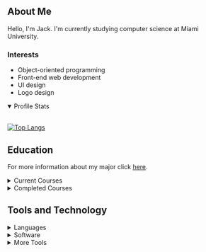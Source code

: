 ## About Me
Hello, I'm Jack. I'm currently studying computer science at Miami University. 
<!--- <img align="right" width="200" src="logo_rounded.svg"> -->

### Interests
- Object-oriented programming
- Front-end web development
- UI design
- Logo design

<!---
### Goals
-->

<details open>
  <summary>Profile Stats</summary>
  &nbsp;
  <!---
![GitHub stats](https://github-readme-stats.vercel.app/api?username=jackdroach&bg_color=-35,00d7ff,00ff9b&title_color=fff&text_color=fff&show_icons=true&icon_color=fff&hide_border=true)
  -->
  
[![Top Langs](https://github-readme-stats.vercel.app/api/top-langs/?username=jackdroach&bg_color=-35,ff6464,ffa05f&title_color=fff&text_color=fff&hide_border=true&langs_count=10&border_radius=10&card_width=300)](https://github.com/anuraghazra/github-readme-stats)
</details>

## Education

For more information about my major click [here](https://www.miamioh.edu/cec/academics/departments/cse/academics/majors/computer-science/index.html).

<details>
  <summary>Current Courses</summary>
  &nbsp;
  
  - [ ] CSE 102
  - [ ] CSE 174
</details>

<details>
  <summary>Completed Courses</summary>
</details>

## Tools and Technology

<details>
  <summary>Languages</summary>
  
  ### Programming
  ![Java](https://img.shields.io/badge/java-%23ED8B00.svg?style=for-the-badge&logo=java&logoColor=white)
![Python](https://img.shields.io/badge/python-3670A0?style=for-the-badge&logo=python&logoColor=ffdd54)
  ### Scripting
  ![CSS3](https://img.shields.io/badge/css3-%231572B6.svg?style=for-the-badge&logo=css3&logoColor=white)
![HTML5](https://img.shields.io/badge/html5-%23E34F26.svg?style=for-the-badge&logo=html5&logoColor=white)
![JavaScript](https://img.shields.io/badge/javascript-%23323330.svg?style=for-the-badge&logo=javascript&logoColor=%23F7DF1E)
![Markdown](https://img.shields.io/badge/markdown-%23000000.svg?style=for-the-badge&logo=markdown&logoColor=white)
</details>

<details>
  <summary>Software</summary>
  
  ### IDEs
  ![IntelliJ IDEA](https://img.shields.io/badge/IntelliJIDEA-000000.svg?style=for-the-badge&logo=intellij-idea&logoColor=white)
![PyCharm](https://img.shields.io/badge/PyCharm-143?style=for-the-badge&logo=pycharm&logoColor=black&color=black&labelColor=green)
![Visual Studio Code](https://img.shields.io/badge/Visual%20Studio%20Code-0078d7.svg?style=for-the-badge&logo=visual-studio-code&logoColor=white)
  ### Design
  ![Adobe After Effects](https://img.shields.io/badge/Adobe%20After%20Effects-9999FF.svg?style=for-the-badge&logo=Adobe%20After%20Effects&logoColor=white)
![Adobe Illustrator](https://img.shields.io/badge/adobe%20illustrator-%23FF9A00.svg?style=for-the-badge&logo=adobeillustrator&logoColor=white)
![Adobe Lightroom](https://img.shields.io/badge/Adobe%20Lightroom-31A8FF.svg?style=for-the-badge&logo=Adobe%20Lightroom&logoColor=white)
![Adobe Photoshop](https://img.shields.io/badge/Adobe%20Photoshop-%2331A8FF.svg?style=for-the-badge&logo=adobephotoshop&logoColor=white)
![Adobe XD](https://img.shields.io/badge/Adobe%20XD-470137?style=for-the-badge&logo=Adobe%20XD&logoColor=#FF61F6)
</details>

<details>
  <summary>More Tools</summary>
  &nbsp;
  
  ![Apache Maven](https://img.shields.io/badge/Apache%20Maven-C71A36?style=for-the-badge&logo=Apache%20Maven&logoColor=white)
![Arch](https://img.shields.io/badge/Arch%20Linux-1793D1?logo=arch-linux&logoColor=fff&style=for-the-badge)
![AWS](https://img.shields.io/badge/AWS-%23FF9900.svg?style=for-the-badge&logo=amazon-aws&logoColor=white)
![Git](https://img.shields.io/badge/git-%23F05033.svg?style=for-the-badge&logo=git&logoColor=white)
![GitHub](https://img.shields.io/badge/github-%23121011.svg?style=for-the-badge&logo=github&logoColor=white)
![GitHub Actions](https://img.shields.io/badge/githubactions-%232671E5.svg?style=for-the-badge&logo=githubactions&logoColor=white)
![Google Cloud](https://img.shields.io/badge/GoogleCloud-%234285F4.svg?style=for-the-badge&logo=google-cloud&logoColor=white)
![Gradle](https://img.shields.io/badge/Gradle-02303A.svg?style=for-the-badge&logo=Gradle&logoColor=white)
![NPM](https://img.shields.io/badge/NPM-%23000000.svg?style=for-the-badge&logo=npm&logoColor=white)
![NodeJS](https://img.shields.io/badge/node.js-6DA55F?style=for-the-badge&logo=node.js&logoColor=white)
![Ubuntu](https://img.shields.io/badge/Ubuntu-E95420?style=for-the-badge&logo=ubuntu&logoColor=white)
</details>

